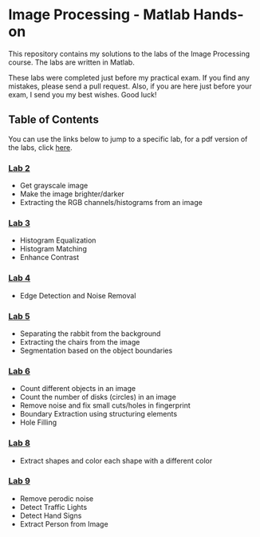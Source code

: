 # Image Processing - Matlab Hands-on

This repository contains my solutions to the labs of the Image Processing course. The labs are written in Matlab.

These labs were completed just before my practical exam. If you find any mistakes, please send a pull request. Also, if you are here just before your exam, I send you my best wishes. Good luck!

## Table of Contents

You can use the links below to jump to a specific lab, for a pdf version of the labs, click [here](./pdfs/).

### [Lab 2](Lab2/README.md)

- Get grayscale image
- Make the image brighter/darker
- Extracting the RGB channels/histograms from an image

### [Lab 3](Lab3/README.md)

- Histogram Equalization
- Histogram Matching
- Enhance Contrast

### [Lab 4](Lab4/README.md)

- Edge Detection and Noise Removal

### [Lab 5](Lab5/README.md)

- Separating the rabbit from the background
- Extracting the chairs from the image
- Segmentation based on the object boundaries

### [Lab 6](Lab6/README.md)

- Count different objects in an image
- Count the number of disks (circles) in an image
- Remove noise and fix small cuts/holes in fingerprint
- Boundary Extraction using structuring elements
- Hole Filling

### [Lab 8](Lab8/README.md)

- Extract shapes and color each shape with a different color

### [Lab 9](Lab9/README.md)

- Remove perodic noise
- Detect Traffic Lights
- Detect Hand Signs
- Extract Person from Image
